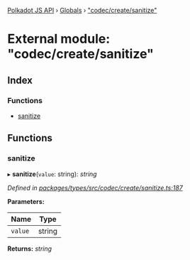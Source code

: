 [Polkadot JS API](../README.md) › [Globals](../globals.md) › ["codec/create/sanitize"](_codec_create_sanitize_.md)

# External module: "codec/create/sanitize"

## Index

### Functions

* [sanitize](_codec_create_sanitize_.md#sanitize)

## Functions

###  sanitize

▸ **sanitize**(`value`: string): *string*

*Defined in [packages/types/src/codec/create/sanitize.ts:187](https://github.com/polkadot-js/api/blob/0e7c508d7f/packages/types/src/codec/create/sanitize.ts#L187)*

**Parameters:**

Name | Type |
------ | ------ |
`value` | string |

**Returns:** *string*
